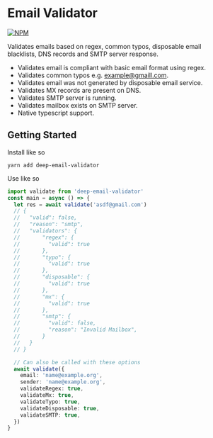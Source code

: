 # Email Validator

[![NPM](https://nodei.co/npm/deep-email-validator.png)](https://nodei.co/npm/deep-email-validator/)

Validates emails based on regex, common typos, disposable email blacklists, DNS records and SMTP server response.

- Validates email is compliant with basic email format using regex.
- Validates common typos e.g. example@gmaill.com.
- Validates email was not generated by disposable email service.
- Validates MX records are present on DNS.
- Validates SMTP server is running.
- Validates mailbox exists on SMTP server.
- Native typescript support.

## Getting Started

Install like so

```
yarn add deep-email-validator
```

Use like so

```typescript
import validate from 'deep-email-validator'
const main = async () => {
  let res = await validate('asdf@gmail.com')
  // {
  //   "valid": false,
  //   "reason": "smtp",
  //   "validators": {
  //       "regex": {
  //         "valid": true
  //       },
  //       "typo": {
  //         "valid": true
  //       },
  //       "disposable": {
  //         "valid": true
  //       },
  //       "mx": {
  //         "valid": true
  //       },
  //       "smtp": {
  //         "valid": false,
  //         "reason": "Invalid Mailbox",
  //       }
  //   }
  // }

  // Can also be called with these options
  await validate({
    email: 'name@example.org',
    sender: 'name@example.org',
    validateRegex: true,
    validateMx: true,
    validateTypo: true,
    validateDisposable: true,
    validateSMTP: true,
  })
}
```
